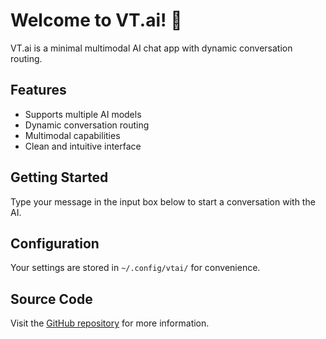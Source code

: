 # Welcome to VT.ai! 🤖

VT.ai is a minimal multimodal AI chat app with dynamic conversation routing.

## Features

- Supports multiple AI models
- Dynamic conversation routing
- Multimodal capabilities
- Clean and intuitive interface

## Getting Started

Type your message in the input box below to start a conversation with the AI.

## Configuration

Your settings are stored in `~/.config/vtai/` for convenience.

## Source Code

Visit the [GitHub repository](https://github.com/vinhnx/VT.ai) for more information.